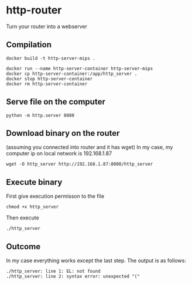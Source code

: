 # http-router
Turn your router into a webserver



## Compilation

```
docker build -t http-server-mips .

docker run --name http-server-container http-server-mips
docker cp http-server-container:/app/http_server .
docker stop http-server-container
docker rm http-server-container
```

## Serve file on the computer

```
python -m http.server 8080
```


## Download binary on the router

(assuming you connected into router and it has wget)
In my case, my computer ip on local network is 192.168.1.87

```
wget -O http_server http://192.168.1.87:8080/http_server
```

## Execute binary

First give execution permisson to the file
```
chmod +x http_server
```

Then execute
```
./http_server
```

## Outcome

In my case everything works except the last step.
The output is as follows:
```
./http_server: line 1: EL: not found
./http_server: line 2: syntax error: unexpected "("
```

